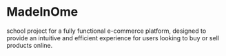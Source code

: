 # MadeInOme
school project for a fully functional e-commerce platform, designed to provide an intuitive and efficient experience for users looking to buy or sell products online.
